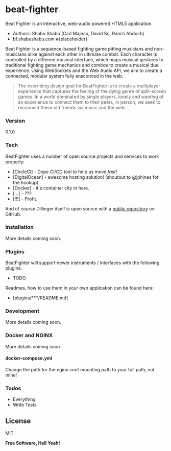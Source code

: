 # beat-fighter

Beat Fighter is an interactive, web-audio powered HTML5 application.

  - Authors: Shabu Shabu (Carl Majeau, David Su, Ramzi Abdoch)
  - bf.shabushabu.com #{placeholder}

Beat Fighter is a sequence-based fighting game pitting musicians and non-musicians alike against each other in ultimate combat. Each character is controlled by a different musical interface, which maps musical gestures to traditional fighting game mechanics and combos to create a musical duel experience. Using WebSockets and the Web Audio API, we aim to create a connected, modular system fully ensconced in the web.

> The overriding design goal for BeatFighter
> is to create a multiplayer experience that captures
> the feeling of the dying genre of split-screen games.
> In a world dominated by single players, lonely and wanting
> of an experience to connect them to their peers, in person,
> we seek to reconnect these old friends via music and the web.

### Version
0.1.0

### Tech

BeatFighter uses a number of open source projects and services to work properly:

* [CircleCI] - Dope CI/CD tool to help us move _fast_!
* [DigitalOcean] - awesome hosting solution! (shoutout to @jphines for the hookup)
* [Docker] - it's container city in here.
* [...] - ???
* [!!!] - Profit.

And of course Dillinger itself is open source with a [public repository][bf]
 on GitHub.

### Installation

More details coming soon.

### Plugins

BeatFighter will support newer instruments / interfaces with the following plugins:

* TODO

Readmes, how to use them in your own application can be found here:

* [plugins/***/README.md]

### Development

More details coming soon.

### Docker and NGINX

More details coming soon.

#### docker-compose.yml

Change the path for the nginx conf mounting path to your full path, not mine!

### Todos

 - Everything
 - Write Tests


License
----

MIT


**Free Software, Hell Yeah!**

[//]: # (These are reference links used in the body of this note and get stripped out when the markdown processor does its job. There is no need to format nicely because it shouldn't be seen. Thanks SO - http://stackoverflow.com/questions/4823468/store-comments-in-markdown-syntax)


   [bf]: <https://github.com/active-culture/dillinger>

